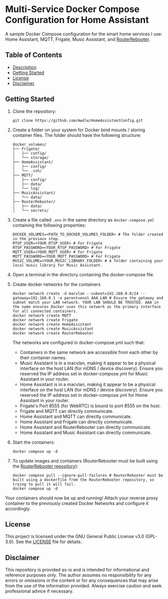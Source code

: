 # Multi-Service Docker Compose Configuration for Home Assistant

A sample Docker Compose configuration for the smart home services I use: Home Assistant, MQTT, Frigate, Music Assistant, and [RouterRebooter](https://github.com/mwdle/RouterRebooter).  

## Table of Contents  

* [Description](#multi-service-docker-compose-configuration-for-home-assistant)  
* [Getting Started](#getting-started)  
* [License](#license)  
* [Disclaimer](#disclaimer)  

## Getting Started  

1. Clone the repository:  

    ```shell
    git clone https://github.com/mwdle/HomeAssistantConfig.git
    ```  

2. Create a folder on your system for Docker bind mounts / storing container files. The folder should have the following structure:  

    ```shell
    docker_volumes/
    ├── Frigate/
    │   ├── config/
    │   └── storage/
    ├── HomeAssistant/
    │   ├── config/
    │   └── .ssh/
    ├── MQTT/
    │   ├── config/
    │   ├── data/
    │   └── log/
    ├── MusicAssistant/
    │   └── data/
    ├── RouterRebooter/
    │   ├── data/
    │   └── secrets/
    ```  

3. Create a file called ```.env``` in the same directory as ```docker-compose.yml``` containing the following properties:  

    ```properties
    DOCKER_VOLUMES=<PATH_TO_DOCKER_VOLUMES_FOLDER> # The folder created in the previous step.
    RTSP_USER=<YOUR_RTSP_USER> # For Frigate
    RTSP_PASSWORD=<YOUR_RTSP_PASSWORD> # For Frigate
    MQTT_USER=<YOUR_MQTT_USER> # For Frigate
    MQTT_PASSWORD=<YOUR_MQTT_PASSWORD> # For Frigate
    MUSIC_VOLUME=<YOUR_MUSIC_LIBRARY_FOLDER> # A folder containing your local music library for Music Assistant.
    ```  

4. Open a terminal in the directory containing the docker-compose file.  
5. Create docker networks for the containers

    ```shell
    docker network create -d macvlan --subnet=192.168.0.0/24 --gateway=192.168.0.1 -o parent=eno1 AAA_LAN # Ensure the gateway and subnet match your LAN network. YOUR LAN SHOULD BE TRUSTED. AAA in the name ensures Docker uses this network as the primary interface for all connected containers.
    docker network create MQTT
    docker network create Frigate
    docker network create HomeAssistant
    docker network create MusicAssistant
    docker network create RouterRebooter
    ```  

    The networks are configured in docker-compose.yml such that:  
    * Containers in the same network are accessible from each other by their container names.  
    * Music Assistant is in a macvlan, making it appear to be a physical interface on the host LAN (for mDNS / device discovery). Ensure you reserved the IP address set in docker-compose.yml for Music Assistant in your router.  
    * Home Assistant is in a macvlan, making it appear to be a physical interface on the host LAN (for mDNS / device discovery). Ensure you reserved the IP address set in docker-compose.yml for Home Assistant in your router.  
    * Frigate's Port 8555 (for WebRTC) is bound to port 8555 on the host.
    * Frigate and MQTT can directly communicate.  
    * Home Assistant and MQTT can directly communicate.  
    * Home Assistant and Frigate can directly communicate.  
    * Home Assistant and RouterRebooter can directly communicate.  
    * Home Assistant and Music Assistant can directly communicate.  

6. Start the containers:  

    ```shell
    docker compose up -d
    ```  

7. To update images and containers (RouterRebooter must be built using the [RouterRebooter repository](https://github.com/mwdle/RouterRebooter)):  

    ```shell
    docker compose pull --ignore-pull-failures # RouterRebooter must be built using a dockerfile from the RouterRebooter repository, so trying to pull it will fail.
    docker compose up -d
    ```  

Your containers should now be up and running! Attach your reverse proxy container to the previously created Docker Networks and configure it accordingly.  

## License  

This project is licensed under the GNU General Public License v3.0 (GPL-3.0). See the [LICENSE](LICENSE.txt) file for details.  

## Disclaimer  

This repository is provided as-is and is intended for informational and reference purposes only. The author assumes no responsibility for any errors or omissions in the content or for any consequences that may arise from the use of the information provided. Always exercise caution and seek professional advice if necessary.  
